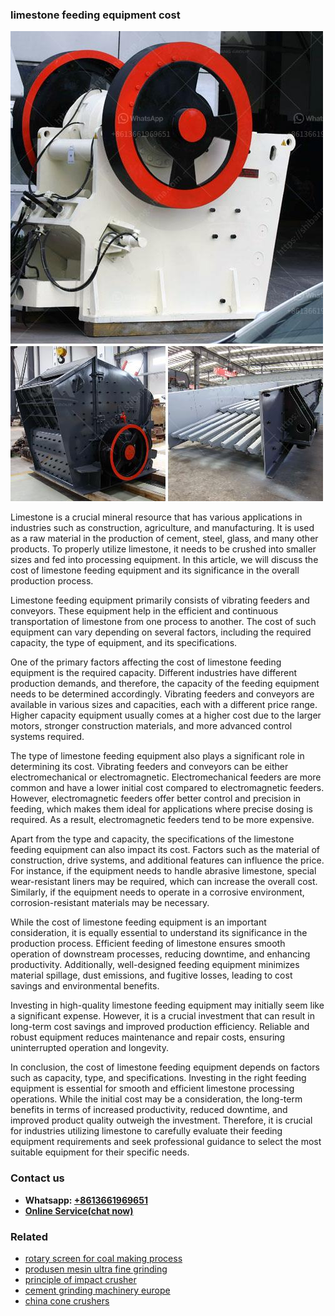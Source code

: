 <h3>limestone feeding equipment cost</h3><img src='1706766875.jpg' alt=''><p>Limestone is a crucial mineral resource that has various applications in industries such as construction, agriculture, and manufacturing. It is used as a raw material in the production of cement, steel, glass, and many other products. To properly utilize limestone, it needs to be crushed into smaller sizes and fed into processing equipment. In this article, we will discuss the cost of limestone feeding equipment and its significance in the overall production process.</p><p>Limestone feeding equipment primarily consists of vibrating feeders and conveyors. These equipment help in the efficient and continuous transportation of limestone from one process to another. The cost of such equipment can vary depending on several factors, including the required capacity, the type of equipment, and its specifications.</p><p>One of the primary factors affecting the cost of limestone feeding equipment is the required capacity. Different industries have different production demands, and therefore, the capacity of the feeding equipment needs to be determined accordingly. Vibrating feeders and conveyors are available in various sizes and capacities, each with a different price range. Higher capacity equipment usually comes at a higher cost due to the larger motors, stronger construction materials, and more advanced control systems required.</p><p>The type of limestone feeding equipment also plays a significant role in determining its cost. Vibrating feeders and conveyors can be either electromechanical or electromagnetic. Electromechanical feeders are more common and have a lower initial cost compared to electromagnetic feeders. However, electromagnetic feeders offer better control and precision in feeding, which makes them ideal for applications where precise dosing is required. As a result, electromagnetic feeders tend to be more expensive.</p><p>Apart from the type and capacity, the specifications of the limestone feeding equipment can also impact its cost. Factors such as the material of construction, drive systems, and additional features can influence the price. For instance, if the equipment needs to handle abrasive limestone, special wear-resistant liners may be required, which can increase the overall cost. Similarly, if the equipment needs to operate in a corrosive environment, corrosion-resistant materials may be necessary.</p><p>While the cost of limestone feeding equipment is an important consideration, it is equally essential to understand its significance in the production process. Efficient feeding of limestone ensures smooth operation of downstream processes, reducing downtime, and enhancing productivity. Additionally, well-designed feeding equipment minimizes material spillage, dust emissions, and fugitive losses, leading to cost savings and environmental benefits.</p><p>Investing in high-quality limestone feeding equipment may initially seem like a significant expense. However, it is a crucial investment that can result in long-term cost savings and improved production efficiency. Reliable and robust equipment reduces maintenance and repair costs, ensuring uninterrupted operation and longevity.</p><p>In conclusion, the cost of limestone feeding equipment depends on factors such as capacity, type, and specifications. Investing in the right feeding equipment is essential for smooth and efficient limestone processing operations. While the initial cost may be a consideration, the long-term benefits in terms of increased productivity, reduced downtime, and improved product quality outweigh the investment. Therefore, it is crucial for industries utilizing limestone to carefully evaluate their feeding equipment requirements and seek professional guidance to select the most suitable equipment for their specific needs.</p><h3>Contact us</h3><ul><li><strong>Whatsapp:&nbsp;<a href="https://wa.me/8613661969651">+8613661969651</a></strong></li><li><a href="https://swt.shibang-china.com/?git&amp;zhl&amp;limestone feeding equipment cost"><strong>Online Service(chat now)</strong></a></li></ul><h3>Related</h3><ul><li><a href='rotary screen for coal making process.md'>rotary screen for coal making process</a></li><li><a href='produsen mesin ultra fine grinding.md'>produsen mesin ultra fine grinding</a></li><li><a href='principle of impact crusher.md'>principle of impact crusher</a></li><li><a href='cement grinding machinery europe.md'>cement grinding machinery europe</a></li><li><a href='china cone crushers.md'>china cone crushers</a></li></ul>